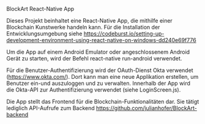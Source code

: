 BlockArt React-Native App

Dieses Projekt beinhaltet eine React-Native App, die mithilfe einer Blockchain Kunstwerke handeln kann.
Für die Installation der Entwicklungsumgebung siehe https://codeburst.io/setting-up-development-environment-using-react-native-on-windows-dd240e69f776


Um die App auf einem Android Emulator oder angeschlossenem Android Gerät zu starten, wird der Befehl react-native run-android verwendet.


Für die Benutzer-Authentifizierung wird der OAuth-Dienst Okta verwendet (https://www.okta.com/). Dort kann man eine neue Applikation erstellen, um Benutzer ein-und auszuloggen und zu verwalten.
Innerhalb der App wird die Okta-API zur Authentifizierung verwendet (siehe LoginScreen.js).


Die App stellt das Frontend für die Blockchain-Funktionalitäten dar. Sie tätigt lediglich API-Aufrufe zum Backend https://github.com/julianhofer/BlockArt-backend
